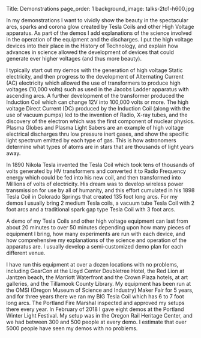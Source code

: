 Title: Demonstrations
page_order: 1
background_image: talks-2to1-h600.jpg

In my demonstrations I want to vividly show the beauty in the spectacular arcs, sparks and corona glow created by
Tesla Coils and other High Voltage apparatus. As part of the demos I add explanations of the science involved in
the operation of the equipment and the discharges. I put the high voltage devices into their place in the History
of Technology, and explain how advances in science allowed the development of devices that could generate ever higher 
voltages (and thus more beauty).

I typically start out my demos with the generation of high voltage Static electricity, and then progress to the 
development of Alternating Current (AC) electricity which allowed the use of transformers to produce high voltages 
(10,000 volts) such as used in the Jacobs Ladder apparatus with ascending arcs. A further development of the 
transformer produced the Induction Coil which can change 12V into 100,000 volts or more. The high voltage Direct 
Current (DC) produced by the Induction Coil (along with the use of vacuum pumps) led to the invention of Radio, 
X-ray tubes, and the discovery of the electron which was the first component of nuclear physics.
Plasma Globes and Plasma Light Sabers are an example of high voltage electrical discharges thru low pressure inert 
gases, and show the specific light spectrum emitted by each type of gas. This is how astronomers determine what types 
of atoms are in stars that are thousands of light years away.

In 1890 Nikola Tesla invented the Tesla Coil which took tens of thousands of volts generated by HV transformers 
and converted it to Radio Frequency energy which could be fed into his new coil, and then transformed into Millions 
of volts of electricity. His dream was to develop wireless power transmission for use by all of humanity, and this 
effort cumulated in his 1898 Tesla Coil in Colorado Springs that created 135 foot long arcs. For my demos I usually 
bring 2 medium Tesla coils, a vacuum tube Tesla Coil with 2 foot arcs and a traditional spark gap type Tesla Coil 
with 3 foot arcs.

A demo of my Tesla Coils and other high voltage equipment can last from about 20 minutes to over 50 minutes 
depending upon how many pieces of equipment I bring, how many experiments are run with each device, and how 
comprehensive my explanations of the science and operation of the apparatus are. I usually develop a semi-customized 
demo plan for each different venue. 

I have run this equipment at over a dozen locations with no problems, including GearCon at the Lloyd Center 
Doubletree Hotel, the Red Lion at Jantzen beach, the Marriott Waterfront and the Crown Plaza hotels, at art 
galleries, and the Tillamook County Library. My equipment has been run at the OMSI (Oregon Museum of Science and Industry) 
Maker Fair for 5 years, and for three years there we ran my BIG Tesla Coil which has 6 to 7 foot long arcs. 
The Portland Fire Marshal inspected and approved my setups there every year. In February of 2018 I gave eight 
demos at the Portland Winter Light Festival. My setup was in the Oregon Rail Heritage Center, and we had between 
300 and 500 people at every demo. I estimate that over 5000 people have seen my demos with no problems.

